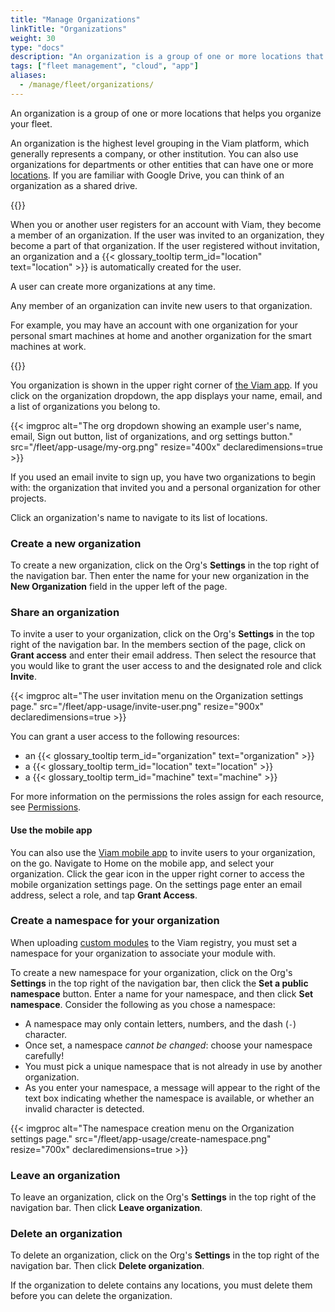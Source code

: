 ```yaml
---
title: "Manage Organizations"
linkTitle: "Organizations"
weight: 30
type: "docs"
description: "An organization is a group of one or more locations that helps you organize and manage access to your fleet."
tags: ["fleet management", "cloud", "app"]
aliases:
  - /manage/fleet/organizations/
---
```


An organization is a group of one or more locations that helps you organize your fleet.

An organization is the highest level grouping in the Viam platform, which generally represents a company, or other institution.
You can also use organizations for departments or other entities that can have one or more [locations](/fleet/locations/).
If you are familiar with Google Drive, you can think of an organization as a shared drive.

{{<imgproc src="/fleet/rbac.png" resize="900x" declaredimensions=true alt="Organization page">}}

When you or another user registers for an account with Viam, they become a member of an organization.
If the user was invited to an organization, they become a part of that organization.
If the user registered without invitation, an organization and a {{< glossary_tooltip term_id="location" text="location" >}} is automatically created for the user.

A user can create more organizations at any time.

Any member of an organization can invite new users to that organization.

For example, you may have an account with one organization for your personal smart machines at home and another organization for the smart machines at work.

{{<youtube embed_url="https://www.youtube-nocookie.com/embed/eb7v6dabCGQ">}}

You organization is shown in the upper right corner of [the Viam app](https://app.viam.com).
If you click on the organization dropdown, the app displays your name, email, and a list of organizations you belong to.

{{< imgproc alt="The org dropdown showing an example user's name, email, Sign out button, list of organizations, and org settings button." src="/fleet/app-usage/my-org.png" resize="400x" declaredimensions=true >}}

If you used an email invite to sign up, you have two organizations to begin with: the organization that invited you and a personal organization for other projects.

Click an organization's name to navigate to its list of locations.

### Create a new organization

To create a new organization, click on the Org's **Settings** in the top right of the navigation bar.
Then enter the name for your new organization in the **New Organization** field in the upper left of the page.

### Share an organization

To invite a user to your organization, click on the Org's **Settings** in the top right of the navigation bar.
In the members section of the page, click on **Grant access** and enter their email address.
Then select the resource that you would like to grant the user access to and the designated role and click **Invite**.

{{< imgproc alt="The user invitation menu on the Organization settings page." src="/fleet/app-usage/invite-user.png" resize="900x" declaredimensions=true >}}

You can grant a user access to the following resources:

- an {{< glossary_tooltip term_id="organization" text="organization" >}}
- a {{< glossary_tooltip term_id="location" text="location" >}}
- a {{< glossary_tooltip term_id="machine" text="machine" >}}

For more information on the permissions the roles assign for each resource, see [Permissions](/fleet/rbac/#permissions).

#### Use the mobile app
You can also use the [Viam mobile app](/fleet/#the-viam-mobile-app) to invite users to your organization, on the go. Navigate to Home on the mobile app, and select your organization. Click the gear icon in the upper right corner to access the mobile organization settings page. On the settings page enter an email address, select a role, and tap **Grant Access**.

### Create a namespace for your organization

When uploading [custom modules](/registry/) to the Viam registry, you must set a namespace for your organization to associate your module with.

To create a new namespace for your organization, click on the Org's **Settings** in the top right of the navigation bar, then click the **Set a public namespace** button.
Enter a name for your namespace, and then click **Set namespace**.
Consider the following as you chose a namespace:

- A namespace may only contain letters, numbers, and the dash (`-`) character.
- Once set, a namespace _cannot be changed_: choose your namespace carefully!
- You must pick a unique namespace that is not already in use by another organization.
- As you enter your namespace, a message will appear to the right of the text box indicating whether the namespace is available, or whether an invalid character is detected.

{{< imgproc alt="The namespace creation menu on the Organization settings page." src="/fleet/app-usage/create-namespace.png" resize="700x" declaredimensions=true >}}

### Leave an organization

To leave an organization, click on the Org's **Settings** in the top right of the navigation bar.
Then click **Leave organization**.

### Delete an organization

To delete an organization, click on the Org's **Settings** in the top right of the navigation bar.
Then click **Delete organization**.

If the organization to delete contains any locations, you must delete them before you can delete the organization.
